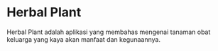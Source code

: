 # Herbal Plant

Herbal Plant adalah aplikasi yang membahas mengenai tanaman obat keluarga yang kaya akan manfaat dan kegunaannya.
